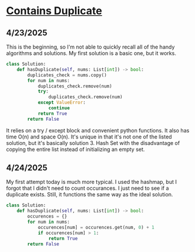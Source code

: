 # [Contains Duplicate](https://neetcode.io/problems/duplicate-integer)

## 4/23/2025

This is the beginning, so I'm not able to quickly recall all of the handy algorithms and solutions. My first solution is a basic one, but it works.

```python
class Solution:
    def hasDuplicate(self, nums: List[int]) -> bool:
        duplicates_check = nums.copy()
        for num in nums:
            duplicates_check.remove(num)
            try:
                duplicates_check.remove(num)
            except ValueError:
                continue
            return True
        return False

```

It relies on a try / except block and convenient python functions. It also has time O(n) and space O(n). It's unique in that it's not one of the listed solution, but it's basically solution 3. Hash Set with the disadvantage of copying the entire list instead of initializing an empty set.

## 4/24/2025

My first attempt today is much more typical. I used the hashmap, but I forgot that I didn't need to count occurances. I just need to see if a duplicate exists. Still, it functions the same way as the ideal solution.

```python
class Solution:
    def hasDuplicate(self, nums: List[int]) -> bool:
        occurences = {}
        for num in nums:
            occurences[num] = occurences.get(num, 0) + 1
            if occurences[num] > 1:
                return True
        return False
```
